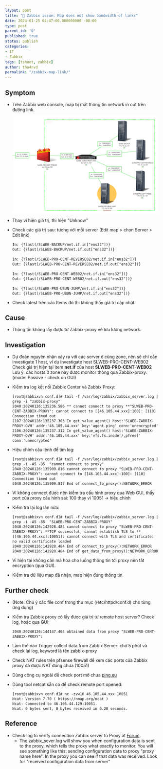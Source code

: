 ```yaml
---
layout: post
title: "👀 Zabbix issue: Map does not show bandwidth of links"
date: 2024-01-25 04:47:00.000000000 -08:00
type: post
parent_id: '0'
published: true
status: publish
categories:
- IT
- Zabbix
tags: [tshoot, zabbix]
author: thu4nvd
permalink: "/zabbix-map-link/"
---
```


## Symptom

* Trên Zabbix web console, map bị mất thông tin network in out trên đường link. 
  
  ![Alt text](../assets/2024/01/zlink-1.png)


* Thay vì hiện giá trị, thì hiện "Unknow"
* Check các giá trị sau: tương với mỗi server (Edit map > chọn Server > Edit link)
  ```
  In: {?last(/SLWEB-BACKUP/net.if.in["ens32"])}
  Out: {?last(/SLWEB-BACKUP/net.if.out["ens32"])}

  In: {?last(/SLWEB-PRO-CENT-REVERSE02/net.if.in["ens32"])}
  Out: {?last(/SLWEB-PRO-CENT-REVERSE02/net.if.out["ens32"])}

  In: {?last(/SLWEB-PRO-CENT-WEB02/net.if.in["ens32"])}
  Out: {?last(/SLWEB-PRO-CENT-WEB02/net.if.out["ens32"])}

  In: {?last(/SLWEB-PRO-UBUN-JUMP/net.if.in["ens32"])}
  Out: {?last(/SLWEB-PRO-UBUN-JUMP/net.if.out["ens32"])}
  ```
* Check latest trên các Items đó thì không thấy giá trị cập nhật. 

## Cause

* Thông tin không lấy được từ Zabbix-proxy về lưu lượng network.

## Investigation

* Dự đoán nguyên nhân xảy ra với các server ở cùng zone, nên sẽ chỉ cần investigate 1 host, ví dụ investigate host SLWEB-PRO-CENT-WEB02   
Check giá trị hiện tại item **net.if** của host **SLWEB-PRO-CENT-WEB02**   
Lưu ý: các hosts ở zone này được monitor thông qua Zabbix-proxy. (mode: Passive - check on GUI)

* Kiểm tra log kết nối Zabbix Center và Zabbix Proxy:  

  ```
  [root@zabbixvn conf.d]# tail -f /var/log/zabbix/zabbix_server.log | grep -i "zabbix-proxy"   
  2040:20240126:135236.586 ** cannot connect to proxy **"SLWEB-PRO-CENT-ZABBIX-PROXY": cannot connect to [[46.105.44.xxx]:100]: [110] Connection timed out
  2107:20240126:135237.303 In get_value_agent() host:'SLWEB-ZABBIX-PROXY-OVH' addr:'46.105.44.xxx' key:'agent.ping' conn:'unencrypted'
  2106:20240126:135237.312 In get_value_agent() host:'SLWEB-ZABBIX-PROXY-OVH' addr:'46.105.44.xxx' key:'vfs.fs.inode[/,pfree]' conn:'unencrypted'
  ```

* Hiệu chỉnh câu lệnh để tìm log:  

  ```
  [root@zabbixvn conf.d]# tail -f /var/log/zabbix/zabbix_server.log | grep -i -A5 -B5  "cannot connect to proxy"
  2040:20240126:135909.816 cannot connect to proxy "SLWEB-PRO-CENT-ZABBIX-PROXY": cannot connect to [[46.105.44.xxx]:100]: [110] Connection timed out
  2040:20240126:135909.817 End of connect_to_proxy():NETWORK_ERROR

  ```
* Vì không connect được nên kiểm tra cấu hình proxy qua Web GUI, thấy port của proxy cấu hình sai: 100 thay vì 10051 -> hiệu chỉnh

* Kiểm tra lại log lần nữa: 

  ```
  [root@zabbixvn conf.d]# tail -f /var/log/zabbix/zabbix_server.log | grep -i -A5 -B5  "SLWEB-PRO-CENT-ZABBIX-PROXY"
  2040:20240126:142928.484 cannot connect to proxy "SLWEB-PRO-CENT-ZABBIX-PROXY": **TCP successful, cannot establish TLS to **[[46.105.44.xxx]:10051]: cannot connect with TLS and certificate: no valid certificate loaded
  2040:20240126:142928.484 End of connect_to_proxy():NETWORK_ERROR
  2040:20240126:142928.484 End of get_data_from_proxy():NETWORK_ERROR
  ```
* Vì hiện tại không cần mã hóa cho luồng thông tin tới proxy nên tắt encryption (qua GUI).  
* Kiểm tra dữ liệu map đã nhận, map hiện đúng thông tin.   

## Further check  

* (Note: Chú ý các file conf trong thư mục (/etc/httpd/conf.d) cho từng ứng dụng)  
* Kiểm tra Zabbix proxy có lấy được giá trị từ remote host server? Check log, hoặc qua GUI: 

  ```
  2040:20240126:144147.404 obtained data from proxy "SLWEB-PRO-CENT-ZABBIX-PROXY": 
  ```
* Làm thế nào Trigger collect data from Zabbix Server: chờ 5 phút và check lại log, keyword là tên zabbix-proxy 

* Check NAT rules trên pfsense firewall để xem các ports của Zabbix proxy đã được NAT đúng chưa (10051)
* Dùng công cụ ngoài để check port mở chưa [ping.eu](https://ping.eu/port-chk/)
* Dùng tool netcat sẵn có để check remote port opened: 
  ```
  [root@zabbixvn conf.d]# nc -zvw10 46.105.44.xxx 10051
  Ncat: Version 7.70 ( https://nmap.org/ncat )
  Ncat: Connected to 46.105.44.129:10051.
  Ncat: 0 bytes sent, 0 bytes received in 0.20 seconds.
  ```


## Reference  

* Check log to verify connection Zabbix server to Proxy at [Forum](https://www.zabbix.com/forum/zabbix-help/53199-zabbix-server-cant-receive-data-from-my-zabbix-proxy). 
  * The zabbix_sever.log will show you when configuration data is sent to the proxy, which tells the proxy what exactly to monitor. You will see something like this: sending configuration data to proxy "proxy name here". In the proxy you can see if that data was received. Look for "received configuration data from server"
